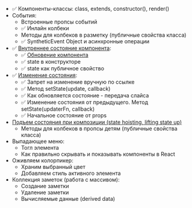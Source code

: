 - ✅ Компоненты-классы: class, extends, constructor(), render()
- События:
  - Встроенные пропсы событий
  - ✅ Инлайн колбеки
  - Методы для колбеков в разметку (публичные свойства класса)
  - ✅ SyntheticEvent Object и асинхронные операции
- ✅
  [Внутреннее состояние компонента](http://fecore.net.ua/books/rq7s2k-react/lesson-03/images/class-component.jpg):
  - ✅
    [Обновение компонента](http://fecore.net.ua/books/rq7s2k-react/lesson-03/images/reactivity.jpg)
  - ✅ state в конструкторе
  - ✅ state как публичное свойство
- ✅ [Изменение состояния](./state-update.png):
  - ✅ Запрет на изменение вручную по ссылке
  - ✅ Метод setState(update, callback)
  - ✅ Как обновляется состояние - передача слайса
  - ✅ Изменение состояния от предыдущего. Метод setState(updaterFn, callback)
  - ✅ Начальное состояние от props
- [Подъем состояния при композиции (state hoisting, lifting state up)](http://fecore.net.ua/books/rq7s2k-react/lesson-03/#%D0%BF%D0%BE%D0%B4%D1%8A%D0%B5%D0%BC-%D1%81%D0%BE%D1%81%D1%82%D0%BE%D1%8F%D0%BD%D0%B8%D1%8F-state-hoisting)
  - Методы для колбеков в пропсы детям (публичные свойства класса)
- Выпадающее меню:
  - Тогл элемента
  - Как правильно скрывать и показывать компоненты в React
- Оживляем колорпикер:
  - Храним выбранный цвет
  - Добавляем стиль активного элемента
- Коллекция заметок (работа с массивом):
  - Создание заметки
  - Удаление заметки
  - Вычисляемые данные (derived data)
